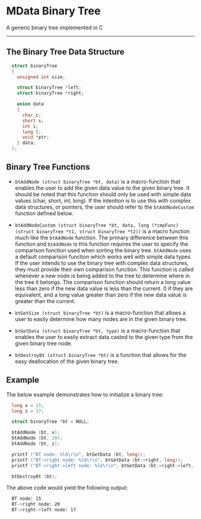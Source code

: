 # MData Binary Tree

A generic binary tree implemented in C

---

## The Binary Tree Data Structure

```C
  struct binaryTree
  {
    unsigned int size;

    struct binaryTree *left;
    struct binaryTree *right;

    union data
    {
      char c;
      short s;
      int i;
      long l;
      void *ptr;
    } data;
  };
```

## Binary Tree Functions

- `btAddNode (struct binaryTree *bt, data)` is a macro-function that enables the user to add the given data value to the given binary tree. It should be noted that this function should only be used with simple data values (char, short, int, long). If the intention is to use this with complex data structures, or pointers, the user should refer to the `btAddNodeCustom` function defined below.

- `btAddNodeCustom (struct binaryTree *bt, data, long (*cmpFunc)(struct binaryTree *t1, struct binaryTree *t2))` is a macro function much like the `btAddNode` function. The primary difference between this function and `btAddNode` is this function requires the user to specify the comparison function used when sorting the binary tree. `btAddNode` uses a default comparison function which works well with simple data types. If the user intends to use the binary tree with complex data structures, they must provide their own comparison function. This function is called whenever a new node is being added to the tree to determine where in the tree it belongs. The comparison function should return a long value less than zero if the new data value is less than the current. 0 if they are equivalent, and a long value greater than zero if the new data value is greater than the current.

- `btGetSize (struct binaryTree *bt)` is a macro-function that allows a user to easily determine how many nodes are in the given binary tree.

- `btGetData (struct binaryTree *bt, type)` is a macro-function that enables the user to easily extract data casted to the given type from the given binary tree node.

- `btDestroyBt (struct binaryTree *bt)` is a function that allows for the easy deallocation of the given binary tree.

## Example

The below example demonstrates how to initialize a binary tree:

```C
  long x = 15;
  long z = 17;

  struct binaryTree *bt = NULL;

  btAddNode (bt, x);
  btAddNode (bt, 20);
  btAddNode (bt, z);

  printf ("BT node: %ld\r\n", btGetData (bt, long));
  printf ("BT->right node: %ld\r\n", btGetData (bt->right, long));
  printf ("BT->right->left node: %ld\r\n", btGetData (bt->right->left, long));

  btDestroyBt (bt);
```

The above code would yield the following output:

```bash
  BT node: 15
  BT->right node: 20
  BT->right->left node: 17
```
